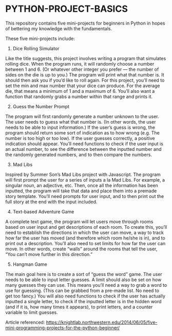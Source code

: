 # PYTHON-PROJECT-BASICS
This repository contains five mini-projects for beginners in Python in hopes
of bettering my knowledge with the fundamentals.  

These five mini-projects include:  

1) Dice Rolling Simulator

Like the title suggests, this project involves writing a program that simulates rolling dice. When the program runs, it will randomly choose a number between 1 and 6. (Or whatever other integer you prefer — the number of sides on the die is up to you.) The program will print what that number is. It should then ask you if you’d like to roll again. For this project, you’ll need to set the min and max number that your dice can produce. For the average die, that means a minimum of 1 and a maximum of 6. You’ll also want a function that randomly grabs a number within that range and prints it.

2) Guess the Number Prompt

The program will first randomly generate a number unknown to the user. The user needs to guess what that number is. (In other words, the user needs to be able to input information.) If the user’s guess is wrong, the program should return some sort of indication as to how wrong (e.g. The number is too high or too low). If the user guesses correctly, a positive indication should appear. You’ll need functions to check if the user input is an actual number, to see the difference between the inputted number and the randomly generated numbers, and to then compare the numbers.

3) Mad Libs

Inspired by Summer Son’s Mad Libs project with Javascript. The program will first prompt the user for a series of inputs a la Mad Libs. For example, a singular noun, an adjective, etc. Then, once all the information has been inputted, the program will take that data and place them into a premade story template. You’ll need prompts for user input, and to then print out the full story at the end with the input included.

4) Text-based Adventure Game

A complete text game, the program will let users move through rooms based on user input and get descriptions of each room. To create this, you’ll need to establish the directions in which the user can move, a way to track how far the user has moved (and therefore which room he/she is in), and to print out a description. You’ll also need to set limits for how far the user can move. In other words, create “walls” around the rooms that tell the user, “You can’t move further in this direction.”

5) Hangman Game

The main goal here is to create a sort of “guess the word” game. The user needs to be able to input letter guesses. A limit should also be set on how many guesses they can use. This means you’ll need a way to grab a word to use for guessing. (This can be grabbed from a pre-made list. No need to get too fancy.) You will also need functions to check if the user has actually inputted a single letter, to check if the inputted letter is in the hidden word (and if it is, how many times it appears), to print letters, and a counter variable to limit guesses.

Article referenced:  https://knightlab.northwestern.edu/2014/06/05/five-mini-programming-projects-for-the-python-beginner/
